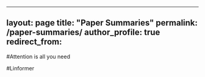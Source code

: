 
---
layout: page
title: "Paper Summaries"
permalink: /paper-summaries/
author_profile: true
redirect_from: 
---

#Attention is all you need

#Linformer
